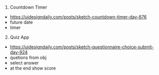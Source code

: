 1. Countdown Timer

- https://uidesigndaily.com/posts/sketch-countdown-timer-day-876
- future date
- timer

2. Quiz App

- https://uidesigndaily.com/posts/sketch-questionnaire-choice-submit-day-924
- quetions from obj
- select answer
- at the end show score